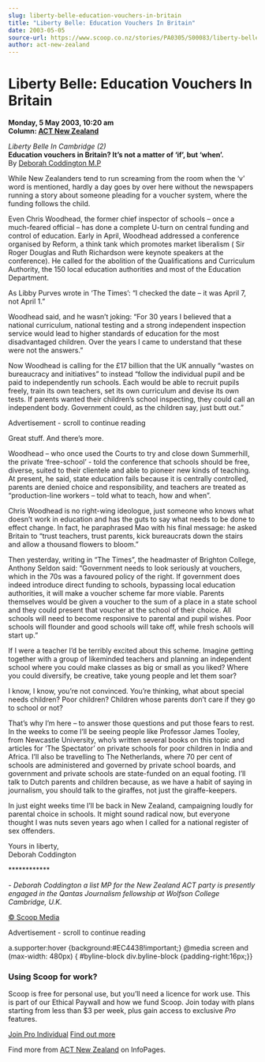 ```yaml
---
slug: liberty-belle-education-vouchers-in-britain
title: "Liberty Belle: Education Vouchers In Britain"
date: 2003-05-05
source-url: https://www.scoop.co.nz/stories/PA0305/S00083/liberty-belle-education-vouchers-in-britain.htm
author: act-new-zealand
---
```

Liberty Belle: Education Vouchers In Britain
============================================

**Monday, 5 May 2003, 10:20 am**  
**Column: [ACT New Zealand](https://info.scoop.co.nz/ACT_New_Zealand)**

_Liberty Belle In Cambridge (2)_  
**Education vouchers in Britain? It’s not a matter of ‘if’, but ‘when’.**  
By [Deborah Coddington M.P](#a)

While New Zealanders tend to run screaming from the room when the ‘v’ word is mentioned, hardly a day goes by over here without the newspapers running a story about someone pleading for a voucher system, where the funding follows the child.

Even Chris Woodhead, the former chief inspector of schools – once a much-feared official – has done a complete U-turn on central funding and control of education. Early in April, Woodhead addressed a conference organised by Reform, a think tank which promotes market liberalism ( Sir Roger Douglas and Ruth Richardson were keynote speakers at the conference). He called for the abolition of the Qualifications and Curriculum Authority, the 150 local education authorities and most of the Education Department.

As Libby Purves wrote in ‘The Times’: “I checked the date – it was April 7, not April 1.”

Woodhead said, and he wasn’t joking: “For 30 years I believed that a national curriculum, national testing and a strong independent inspection service would lead to higher standards of education for the most disadvantaged children. Over the years I came to understand that these were not the answers.”

Now Woodhead is calling for the £17 billion that the UK annually “wastes on bureaucracy and initiatives” to instead “follow the individual pupil and be paid to independently run schools. Each would be able to recruit pupils freely, train its own teachers, set its own curriculum and devise its own tests. If parents wanted their children’s school inspecting, they could call an independent body. Government could, as the children say, just butt out.”

Advertisement - scroll to continue reading





Great stuff. And there’s more.

Woodhead – who once used the Courts to try and close down Summerhill, the private ‘free-school’ - told the conference that schools should be free, diverse, suited to their clientele and able to pioneer new kinds of teaching. At present, he said, state education fails because it is centrally controlled, parents are denied choice and responsibility, and teachers are treated as “production-line workers – told what to teach, how and when”.

Chris Woodhead is no right-wing ideologue, just someone who knows what doesn’t work in education and has the guts to say what needs to be done to effect change. In fact, he paraphrased Mao with his final message: he asked Britain to “trust teachers, trust parents, kick bureaucrats down the stairs and allow a thousand flowers to bloom.”

Then yesterday, writing in “The Times”, the headmaster of Brighton College, Anthony Seldon said: “Government needs to look seriously at vouchers, which in the 70s was a favoured policy of the right. If government does indeed introduce direct funding to schools, bypassing local education authorities, it will make a voucher scheme far more viable. Parents themselves would be given a voucher to the sum of a place in a state school and they could present that voucher at the school of their choice. All schools will need to become responsive to parental and pupil wishes. Poor schools will flounder and good schools will take off, while fresh schools will start up.”

If I were a teacher I’d be terribly excited about this scheme. Imagine getting together with a group of likeminded teachers and planning an independent school where you could make classes as big or small as you liked? Where you could diversify, be creative, take young people and let them soar?

I know, I know, you’re not convinced. You’re thinking, what about special needs children? Poor children? Children whose parents don’t care if they go to school or not?

That’s why I’m here – to answer those questions and put those fears to rest. In the weeks to come I’ll be seeing people like Professor James Tooley, from Newcastle University, who’s written several books on this topic and articles for ‘The Spectator’ on private schools for poor children in India and Africa. I’ll also be travelling to The Netherlands, where 70 per cent of schools are administered and governed by private school boards, and government and private schools are state-funded on an equal footing. I’ll talk to Dutch parents and children because, as we have a habit of saying in journalism, you should talk to the giraffes, not just the giraffe-keepers.

In just eight weeks time I’ll be back in New Zealand, campaigning loudly for parental choice in schools. It might sound radical now, but everyone thought I was nuts seven years ago when I called for a national register of sex offenders.

Yours in liberty,  
Deborah Coddington

\*\*\*\*\*\*\*\*\*\*\*\*

_\- Deborah Coddington a list MP for the New Zealand ACT party is presently engaged in the Qantas Journalism fellowship at Wolfson College Cambridge, U.K._  

[© Scoop Media](http://www.scoop.co.nz/about/terms.html)  

Advertisement - scroll to continue reading



a.supporter:hover {background:#EC4438!important;} @media screen and (max-width: 480px) { #byline-block div.byline-block {padding-right:16px;}}

### Using Scoop for work?

Scoop is free for personal use, but you’ll need a licence for work use. This is part of our Ethical Paywall and how we fund Scoop. Join today with plans starting from less than $3 per week, plus gain access to exclusive _Pro_ features.  
  
[Join Pro Individual](https://pro.scoop.co.nz/Individual/?from=ProIn24) [Find out more](https://pro.scoop.co.nz/using-scoop-for-work/?from=ProIn24)

Find more from [ACT New Zealand](https://info.scoop.co.nz/ACT_New_Zealand) on InfoPages.